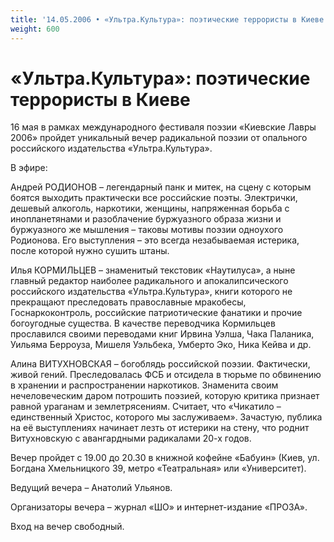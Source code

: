 ```yaml
---
title: '14.05.2006 • «Ультра.Культура»: поэтические террористы в Киеве '
weight: 600
---
```


# «Ультра.Культура»: поэтические террористы в Киеве

16 мая в рамках международного фестиваля поэзии «Киевские Лавры 2006» пройдет уникальный вечер радикальной поэзии от опального российского издательства «Ультра.Культура».

В эфире:

Андрей РОДИОНОВ – легендарный панк и митек, на сцену с которым боятся выходить практически все российские поэты. Электрички, дешевый алкоголь, наркотики, женщины, напряженная борьба с инопланетянами и разоблачение буржуазного образа жизни и буржуазного же мышления – таковы мотивы поэзии одноухого Родионова. Его выступления – это всегда незабываемая истерика, после которой нужно сушить штаны.

Илья КОРМИЛЬЦЕВ – знаменитый текстовик «Наутилуса», а ныне главный редактор наиболее радикального и апокалипсического российского издательства «Ультра.Культура», книги которого не прекращают преследовать православные мракобесы, Госнаркоконтроль, российские патриотические фанатики и прочие богоугодные существа. В качестве переводчика Кормильцев прославился своими переводами книг Ирвина Уэлша, Чака Паланика, Уильяма Берроуза, Мишеля Уэльбека, Умберто Эко, Ника Кейва и др.

Алина ВИТУХНОВСКАЯ – богоблядь российской поэзии. Фактически, живой гений. Преследовалась ФСБ и отсидела в тюрьме по обвинению в хранении и распространении наркотиков. Знаменита своим нечеловеческим даром потрошить поэзией, которую критика признает равной ураганам и землетрясениям. Считает, что «Чикатило – единственный Христос, которого мы заслуживаем». Зачастую, публика на её выступлениях начинает лезть от истерики на стену, что роднит Витухновскую с авангардными радикалами 20-х годов.

Вечер пройдет с 19.00 до 20.30 в книжной кофейне «Бабуин» (Киев, ул. Богдана Хмельницкого 39, метро «Театральная» или «Университет).

Ведущий вечера – Анатолий Ульянов.

Организаторы вечера – журнал «ШО» и интернет-издание «ПРОЗА».

Вход на вечер свободный.